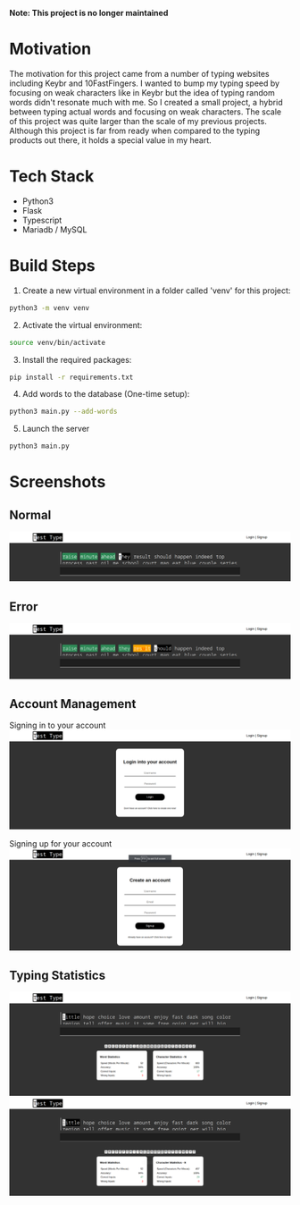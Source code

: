 **Note: This project is no longer maintained**

# Motivation

The motivation for this project came from a number of typing websites including Keybr and 10FastFingers. 
I wanted to bump my typing speed by focusing on weak characters like in Keybr but the idea of typing random words didn't resonate much with me. 
So I created a small project, a hybrid between typing actual words and focusing on weak characters. The scale of this project was quite larger than the scale of my previous projects. 
Although this project is far from ready when compared to the typing products out there, it holds a special value in my heart.

# Tech Stack
- Python3
- Flask 
- Typescript
- Mariadb / MySQL

# Build Steps
1. Create a new virtual environment in a folder called 'venv' for this project:
```bash
python3 -m venv venv
``` 

2. Activate the virtual environment:
```bash
source venv/bin/activate
``` 

3. Install the required packages:
```bash
pip install -r requirements.txt
``` 

4. Add words to the database (One-time setup):
```bash
python3 main.py --add-words
```

5. Launch the server
```bash
python3 main.py
```

# Screenshots
## Normal
![Normal](screenshots/normal.png)

## Error
![Error](screenshots/error.png)

## Account Management
Signing in to your account\
![Signin](screenshots/signin_form.png)

Signing up for your account\
![Signup](screenshots/signup_form.png)

## Typing Statistics
![Statisitcs#1](screenshots/stats1.png)
![Statisitcs#2](screenshots/stats2.png)